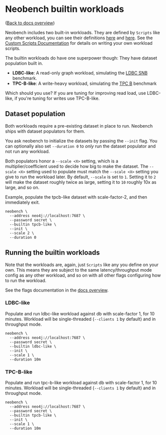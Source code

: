 # Neobench builtin workloads

([Back to docs overview](overview.md))

Neobench includes two built-in workloads. 
They are defined by `Scripts` like any other workload, you can see their definitions [here](../pkg/neobench/builtin/ldbc_like.go) and [here](../pkg/neobench/builtin/tpcb_like.go).
See the [Custom Scripts Documentation](scripts.md) for details on writing your own workload scripts. 

The builtin workloads do have one superpower though: They have dataset population built in.

- **LDBC-like**: A read-only graph workload, simulating the [LDBC SNB](https://ldbcouncil.org/benchmarks/snb/) benchmark.
- **TPC-B-like**: A write-heavy workload, simulating the [TPC B](http://tpc.org/tpcb/default5.asp) benchmark

Which should you use? If you are tuning for improving read load, use LDBC-like, if you're tuning for writes use TPC-B-like.

## Dataset population

Both workloads require a pre-existing dataset in place to run. 
Neobench ships with dataset populators for them.

You ask neobench to initialize the datasets by passing the `--init` flag.
You can optionally also set `--duration 0` to *only* run the dataset populator and not run any workload.

Both populators honor a `--scale <X>` setting, which is a multiplier/coefficient used to decide how big to make the dataset.
The `--scale <X>` setting used to populate must match the `--scale <X>` setting you give to run the workload later.
By default, `--scale` is set to `1`. 
Setting it to `2` will make the dataset roughly twice as large, setting it to `10` roughly 10x as large, and so on.

Example, populate the tpcb-like dataset with scale-factor-2, and then immediately exit.

    neobench \
      --address neo4j://localhost:7687 \
      --password secret \
      --builtin tpcb-like \
      --init \
      --scale 2 \
      --duration 0
      
## Running the builtin workloads

Note that the workloads are, again, just `Scripts` like any you define on your own.
This means they are subject to the same latency/throughput mode config as any other workload, and so on with all other flags configuring how to run the workload.

See the flags documentation in the [docs overview](overview.md).

### LDBC-like

Populate and run ldbc-like workload against db with scale-factor 1, for 10 minutes.
Workload will be single-threaded (`--clients 1` by default) and in throughput mode.

    neobench \
      --address neo4j://localhost:7687 \
      --password secret \
      --builtin ldbc-like \
      --init \
      --scale 1 \
      --duration 10m

### TPC-B-like

Populate and run tpc-b-like workload against db with scale-factor 1, for 10 minutes.
Workload will be single-threaded (`--clients 1` by default) and in throughput mode.

    neobench \
      --address neo4j://localhost:7687 \
      --password secret \
      --builtin tpcb-like \
      --init \
      --scale 1 \
      --duration 10m
